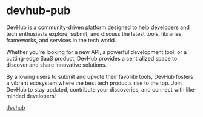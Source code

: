 # devhub-pub

DevHub is a community-driven platform designed to help developers and tech enthusiasts explore, submit, and discuss the latest tools, libraries, frameworks, and services in the tech world. 

Whether you're looking for a new API, a powerful development tool, or a cutting-edge SaaS product, DevHub provides a centralized space to discover and share innovative solutions. 

By allowing users to submit and upvote their favorite tools, DevHub fosters a vibrant ecosystem where the best tech products rise to the top. Join DevHub to stay updated, contribute your discoveries, and connect with like-minded developers!

[devhub](https://devhub.best)
